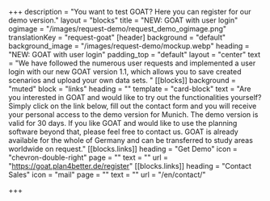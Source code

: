 +++
description = "You want to test GOAT? Here you can register for our demo version."
layout = "blocks"
title = "NEW: GOAT with user login"
ogimage = "/images/request-demo/request_demo_ogimage.png"
translationKey = "request-goat"
[header]
background = "default"
background_image = "/images/request-demo/mockup.webp"
heading = "NEW: GOAT with user login"
padding_top = "default"
layout = "center"
text = "We have followed the numerous user requests and implemented a user login with our new GOAT version 1.1, which allows you to save created scenarios and upload your own data sets. "
[[blocks]]
background = "muted"
block = "links"
heading = ""
template = "card-block"
text = "Are you interested in GOAT and would like to try out the functionalities yourself? Simply click on the link below, fill out the contact form and you will receive your personal access to the demo version for Munich. The demo version is valid for 30 days. If you like GOAT and would like to use the planning software beyond that, please feel free to contact us. GOAT is already available for the whole of Germany and can be transferred to study areas worldwide on request."
[[blocks.links]]
heading = "Get Demo"
icon = "chevron-double-right"
page = ""
text = ""
url = "https://goat.plan4better.de/register"
[[blocks.links]]
heading = "Contact Sales"
icon = "mail"
page = ""
text = ""
url = "/en/contact/"

+++
